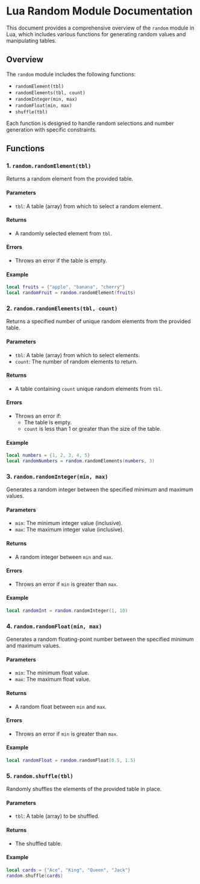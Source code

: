 # Lua Random Module Documentation

This document provides a comprehensive overview of the `random` module in Lua, which includes various functions for generating random values and manipulating tables.

## Overview

The `random` module includes the following functions:

- `randomElement(tbl)`
- `randomElements(tbl, count)`
- `randomInteger(min, max)`
- `randomFloat(min, max)`
- `shuffle(tbl)`

Each function is designed to handle random selections and number generation with specific constraints.

## Functions

### 1. `random.randomElement(tbl)`

Returns a random element from the provided table.

#### Parameters
- `tbl`: A table (array) from which to select a random element.

#### Returns
- A randomly selected element from `tbl`.

#### Errors
- Throws an error if the table is empty.

#### Example
```lua
local fruits = {"apple", "banana", "cherry"}
local randomFruit = random.randomElement(fruits)
```

### 2. `random.randomElements(tbl, count)`

Returns a specified number of unique random elements from the provided table.

#### Parameters
- `tbl`: A table (array) from which to select elements.
- `count`: The number of random elements to return.

#### Returns
- A table containing `count` unique random elements from `tbl`.

#### Errors
- Throws an error if:
  - The table is empty.
  - `count` is less than 1 or greater than the size of the table.

#### Example
```lua
local numbers = {1, 2, 3, 4, 5}
local randomNumbers = random.randomElements(numbers, 3)
```

### 3. `random.randomInteger(min, max)`

Generates a random integer between the specified minimum and maximum values.

#### Parameters
- `min`: The minimum integer value (inclusive).
- `max`: The maximum integer value (inclusive).

#### Returns
- A random integer between `min` and `max`.

#### Errors
- Throws an error if `min` is greater than `max`.

#### Example
```lua
local randomInt = random.randomInteger(1, 10)
```

### 4. `random.randomFloat(min, max)`

Generates a random floating-point number between the specified minimum and maximum values.

#### Parameters
- `min`: The minimum float value.
- `max`: The maximum float value.

#### Returns
- A random float between `min` and `max`.

#### Errors
- Throws an error if `min` is greater than `max`.

#### Example
```lua
local randomFloat = random.randomFloat(0.5, 1.5)
```

### 5. `random.shuffle(tbl)`

Randomly shuffles the elements of the provided table in place.

#### Parameters
- `tbl`: A table (array) to be shuffled.

#### Returns
- The shuffled table.

#### Example
```lua
local cards = {"Ace", "King", "Queen", "Jack"}
random.shuffle(cards)
```
